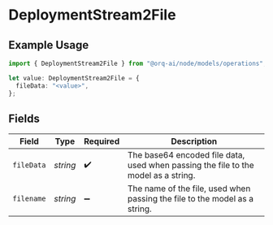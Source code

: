 # DeploymentStream2File

## Example Usage

```typescript
import { DeploymentStream2File } from "@orq-ai/node/models/operations";

let value: DeploymentStream2File = {
  fileData: "<value>",
};
```

## Fields

| Field                                                                              | Type                                                                               | Required                                                                           | Description                                                                        |
| ---------------------------------------------------------------------------------- | ---------------------------------------------------------------------------------- | ---------------------------------------------------------------------------------- | ---------------------------------------------------------------------------------- |
| `fileData`                                                                         | *string*                                                                           | :heavy_check_mark:                                                                 | The base64 encoded file data, used when passing the file to the model as a string. |
| `filename`                                                                         | *string*                                                                           | :heavy_minus_sign:                                                                 | The name of the file, used when passing the file to the model as a string.         |